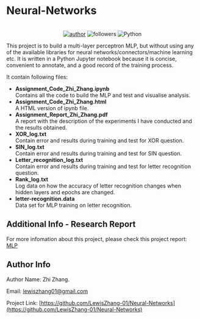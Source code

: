 # Neural-Networks
<div align="center">    

  <br>[![](https://img.shields.io/badge/author-ZhiZhang-red "author")](https://github.com/LewisZhang-01/)
  ![](https://img.shields.io/badge/dynamic/json?label=GitHub%20Followers&query=%24.data.totalSubs&url=https%3A%2F%2Fapi.spencerwoo.com%2Fsubstats%2F%3Fsource%3Dgithub%26queryKey%3DLewisZhang-01&labelColor=282c34&color=181717&logo=github&longCache=true "followers")
  ![](https://img.shields.io/badge/Python-Jupyter_Notebook-green.svg "Python")
</div>

This project is to build a multi-layer perceptron MLP, but without using any of the available libraries for neural networks/connectors/machine learning etc. It is written in a Python Jupyter notebook because it is concise, convenient to annotate, and a good record of the training process. 

It contain following files:

* **Assignment_Code_Zhi_Zhang.ipynb** <br/> Contains all the code to build the MLP and test and visualise analysis.<br/>
* **Assignment\_Code\_Zhi\_Zhang.html** <br/> A HTML version of ipynb file.<br/>
* **Assignment\_Report\_Zhi\_Zhang.pdf** <br/> A report with the description of the experiments I have conducted and the results obtained.<br/>
* **XOR\_log.txt** <br/> Contain error and results during training and test for XOR question.<br/>
* **SIN\_log.txt** <br/> Contain error and results during training and test for SIN question.<br/>
* **Letter\_recognition\_log.txt** <br/> Contain error and results during training and test for letter recognition question.<br/>
* **Rank\_log.txt** <br/> Log data on how the accuracy of letter recognition changes when hidden layers and epochs are changed.<br/>
* **letter-recognition.data** <br/> Data set for MLP training on letter recognition.<br/>

## Additional Info - Research Report  
For more infomation about this project, please check this project report: [MLP](https://github.com/LewisZhang-01/Neural-Networks/blob/main/Assignment_Report_Zhi_Zhang.pdf)

## Author Info
Author Name: Zhi Zhang.

Email: lewiszhang01@gmail.com
      
Project Link: [https://github.com/LewisZhang-01/Neural-Networks](https://github.com/LewisZhang-01/Neural-Networks)

